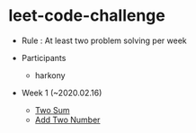 # leet-code-challenge
- Rule : At least two problem solving per week

- Participants
  - harkony
  
  
  
- Week 1 (~2020.02.16)
  - [Two Sum](https://leetcode.com/problems/two-sum/)
  - [Add Two Number](https://leetcode.com/problems/add-two-numbers/)
